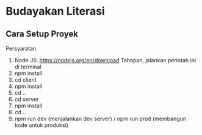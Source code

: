 # Budayakan Literasi
## Cara Setup Proyek
Persyaratan
1. Node JS: https://nodejs.org/en/download
Tahapan, jalankan perintah ini di terminal
1. npm install
2. cd client
3. npm install
4. cd ..
5. cd server
6. npm install
7. cd ..
8. npm run dev (menjalankan dev server) / npm run prod (membangun kode untuk produksi)
